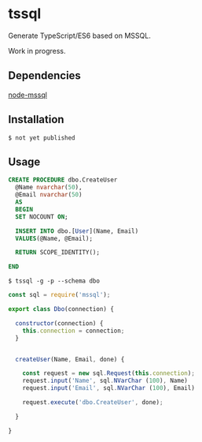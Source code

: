 # tssql
Generate TypeScript/ES6 based on MSSQL.

Work in progress.

## Dependencies
[node-mssql](https://github.com/patriksimek/node-mssql)

## Installation
```bin
$ not yet published
```

## Usage

```sql
CREATE PROCEDURE dbo.CreateUser
  @Name nvarchar(50),
  @Email nvarchar(50)
  AS
  BEGIN
  SET NOCOUNT ON;

  INSERT INTO dbo.[User](Name, Email)
  VALUES(@Name, @Email);

  RETURN SCOPE_IDENTITY();

END
```

```bin
$ tssql -g -p --schema dbo
```

```js
const sql = require('mssql');

export class Dbo(connection) {

  constructor(connection) {
    this.connection = connection;
  }


  createUser(Name, Email, done) {

    const request = new sql.Request(this.connection);
    request.input('Name', sql.NVarChar (100), Name)
    request.input('Email', sql.NVarChar (100), Email)

    request.execute('dbo.CreateUser', done);

  }

}
```
